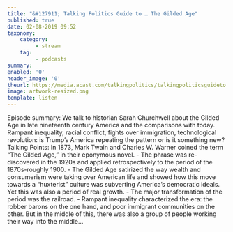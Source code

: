 ```yaml
---
title: "&#127911; Talking Politics Guide to … The Gilded Age"
published: true
date: 02-08-2019 09:52
taxonomy:
    category:
         - stream
    tag:
         - podcasts
summary:
enabled: '0'
header_image: '0'
theurl: https://media.acast.com/talkingpolitics/talkingpoliticsguideto...thegildedage/media.mp3
image: artwork-resized.png
template: listen
---
```

 
Episode summary: We talk to historian Sarah Churchwell about the Gilded Age in late nineteenth century America and the comparisons with today. Rampant inequality, racial conflict, fights over immigration, technological revolution: is Trump’s America repeating the pattern or is it something new? Talking Points: In 1873, Mark Twain and Charles W. Warner coined the term “The Gilded Age,” in their eponymous novel. - The phrase was re-discovered in the 1920s and applied retrospectively to the period of the 1870s-roughly 1900. - The Gilded Age satirized the way wealth and consumerism were taking over American life and showed how this move towards a “huxterist” culture was subverting America’s democratic ideals. Yet this was also a period of real growth. - The major transformation of the period was the railroad. - Rampant inequality characterized the era: the robber barons on the one hand, and poor immigrant communities on the other. But in the middle of this, there was also a group of people working their way into the middle…
